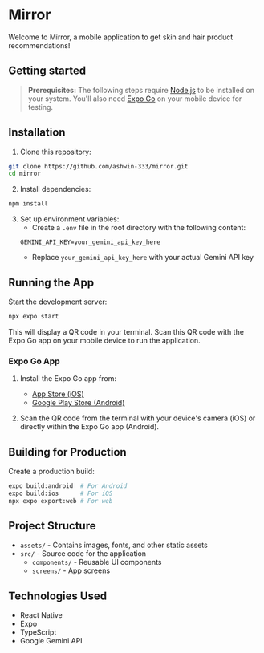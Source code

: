 # Mirror

Welcome to Mirror, a mobile application to get skin and hair product recommendations!

## Getting started

> **Prerequisites:**
> The following steps require [Node.js](https://nodejs.org/en/) to be installed on your system.
> You'll also need [Expo Go](https://expo.dev/client) on your mobile device for testing.

## Installation

1. Clone this repository:
```bash
git clone https://github.com/ashwin-333/mirror.git
cd mirror
```

2. Install dependencies:
```bash
npm install
```

3. Set up environment variables:
   - Create a `.env` file in the root directory with the following content:
   ```
   GEMINI_API_KEY=your_gemini_api_key_here
   ```
   - Replace `your_gemini_api_key_here` with your actual Gemini API key

## Running the App

Start the development server:
```bash
npx expo start
```

This will display a QR code in your terminal. Scan this QR code with the Expo Go app on your mobile device to run the application.

### Expo Go App

1. Install the Expo Go app from:
   - [App Store (iOS)](https://apps.apple.com/app/expo-go/id982107779)
   - [Google Play Store (Android)](https://play.google.com/store/apps/details?id=host.exp.exponent)

2. Scan the QR code from the terminal with your device's camera (iOS) or directly within the Expo Go app (Android).

## Building for Production

Create a production build:
```bash
expo build:android  # For Android
expo build:ios      # For iOS
npx expo export:web # For web
```

## Project Structure

- `assets/` - Contains images, fonts, and other static assets
- `src/` - Source code for the application
  - `components/` - Reusable UI components
  - `screens/` - App screens

## Technologies Used

- React Native
- Expo
- TypeScript
- Google Gemini API
